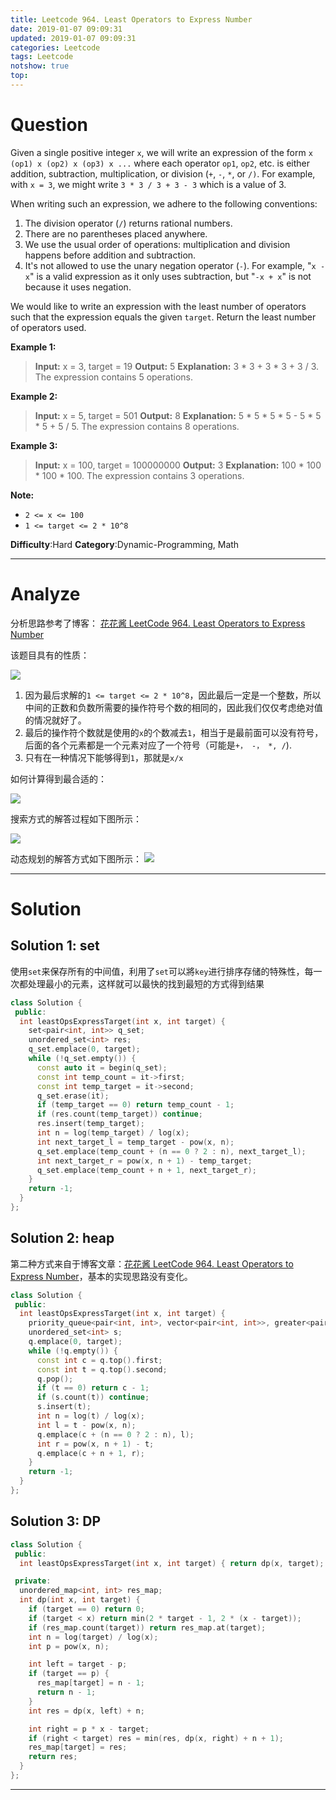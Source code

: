 ```yaml
---
title: Leetcode 964. Least Operators to Express Number
date: 2019-01-07 09:09:31
updated: 2019-01-07 09:09:31
categories: Leetcode
tags: Leetcode
notshow: true
top:
---
```


# Question

Given a single positive integer  `x`, we will write an expression of the form  `x (op1) x (op2) x (op3) x ...` where each operator  `op1`,  `op2`, etc. is either addition, subtraction, multiplication, or division (`+`,  `-`,  `*`, or  `/)`. For example, with  `x = 3`, we might write  `3 * 3 / 3 + 3 - 3` which is a value of  3.

When writing such an expression, we adhere to the following conventions:

1. The division operator (`/`) returns rational numbers.
2. There are no parentheses placed anywhere.
3. We use the usual order of operations: multiplication and division happens before addition and subtraction.
4. It's not allowed to use the unary negation operator (`-`). For example, "`x - x`" is a valid expression as it only uses subtraction, but "`-x + x`" is not because it uses negation.

We would like to write an expression with the least number of operators such that the expression equals the given  `target`. Return the least number of operators used.

**Example 1:**

> **Input:** x = 3, target = 19
> **Output:** 5
> **Explanation:** 3 * 3 + 3 * 3 + 3 / 3.  The expression contains 5 operations.

**Example 2:**

> **Input:** x = 5, target = 501
> **Output:** 8
> **Explanation:** 5 * 5 * 5 * 5 - 5 * 5 * 5 + 5 / 5.  The expression contains 8 operations.

**Example 3:**

> **Input:** x = 100, target = 100000000
> **Output:** 3
> **Explanation:** 100 * 100 * 100 * 100.  The expression contains 3 operations.

**Note:**

- `2 <= x <= 100`
- `1 <= target <= 2 * 10^8`

**Difficulty**:Hard
**Category**:Dynamic-Programming, Math

<!-- more -->

------------

# Analyze

分析思路参考了博客： [花花酱 LeetCode 964. Least Operators to Express Number](https://zxi.mytechroad.com/blog/uncategorized/leetcode-964-least-operators-to-express-number/)

该题目具有的性质：

![](/images/in-post/2019-01-07-Leetcode-964-Least-Operators-to-Express-Number/2019-01-07-10-38-51.png)

1. 因为最后求解的`1 <= target <= 2 * 10^8`，因此最后一定是一个整数，所以中间的正数和负数所需要的操作符号个数的相同的，因此我们仅仅考虑绝对值的情况就好了。
2. 最后的操作符个数就是使用的`x`的个数减去`1`，相当于是最前面可以没有符号，后面的各个元素都是一个元素对应了一个符号（可能是`+， -， *, /`).
3. 只有在一种情况下能够得到`1`，那就是`x/x`

如何计算得到最合适的：

![](/images/in-post/2019-01-07-Leetcode-964-Least-Operators-to-Express-Number/2019-01-07-14-30-40.png)

搜索方式的解答过程如下图所示：

![](/images/in-post/2019-01-07-Leetcode-964-Least-Operators-to-Express-Number/2019-01-07-14-57-20.png)

动态规划的解答方式如下图所示：
![](/images/in-post/2019-01-07-Leetcode-964-Least-Operators-to-Express-Number/2019-01-07-15-02-49.png)

------------

# Solution

## Solution 1: set

使用`set`来保存所有的中间值，利用了`set`可以將`key`进行排序存储的特殊性，每一次都处理最小的元素，这样就可以最快的找到最短的方式得到结果

```cpp
class Solution {
 public:
  int leastOpsExpressTarget(int x, int target) {
    set<pair<int, int>> q_set;
    unordered_set<int> res;
    q_set.emplace(0, target);
    while (!q_set.empty()) {
      const auto it = begin(q_set);
      const int temp_count = it->first;
      const int temp_target = it->second;
      q_set.erase(it);
      if (temp_target == 0) return temp_count - 1;
      if (res.count(temp_target)) continue;
      res.insert(temp_target);
      int n = log(temp_target) / log(x);
      int next_target_l = temp_target - pow(x, n);
      q_set.emplace(temp_count + (n == 0 ? 2 : n), next_target_l);
      int next_target_r = pow(x, n + 1) - temp_target;
      q_set.emplace(temp_count + n + 1, next_target_r);
    }
    return -1;
  }
};
```

## Solution 2: heap

第二种方式来自于博客文章：[花花酱 LeetCode 964. Least Operators to Express Number](https://zxi.mytechroad.com/blog/uncategorized/leetcode-964-least-operators-to-express-number/)，基本的实现思路没有变化。

```cpp
class Solution {
 public:
  int leastOpsExpressTarget(int x, int target) {
    priority_queue<pair<int, int>, vector<pair<int, int>>, greater<pair<int, int>>> q;
    unordered_set<int> s;
    q.emplace(0, target);
    while (!q.empty()) {
      const int c = q.top().first;
      const int t = q.top().second;
      q.pop();
      if (t == 0) return c - 1;
      if (s.count(t)) continue;
      s.insert(t);
      int n = log(t) / log(x);
      int l = t - pow(x, n);
      q.emplace(c + (n == 0 ? 2 : n), l);
      int r = pow(x, n + 1) - t;
      q.emplace(c + n + 1, r);
    }
    return -1;
  }
};
```

## Solution 3: DP

```cpp
class Solution {
 public:
  int leastOpsExpressTarget(int x, int target) { return dp(x, target); }

 private:
  unordered_map<int, int> res_map;
  int dp(int x, int target) {
    if (target == 0) return 0;
    if (target < x) return min(2 * target - 1, 2 * (x - target));
    if (res_map.count(target)) return res_map.at(target);
    int n = log(target) / log(x);
    int p = pow(x, n);

    int left = target - p;
    if (target == p) {
      res_map[target] = n - 1;
      return n - 1;
    }
    int res = dp(x, left) + n;

    int right = p * x - target;
    if (right < target) res = min(res, dp(x, right) + n + 1);
    res_map[target] = res;
    return res;
  }
};
```

------------
